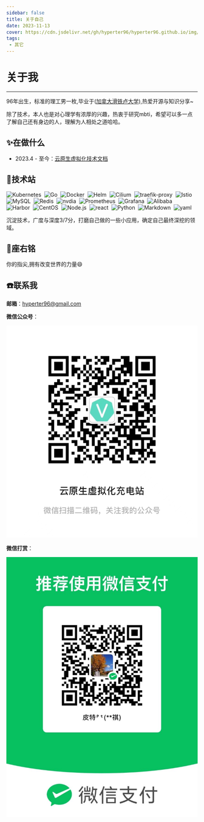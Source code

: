 ```yaml
---
sidebar: false
title: 关于自己
date: 2023-11-13
cover: https://cdn.jsdelivr.net/gh/hyperter96/hyperter96.github.io/img/lighthouse.jpg
tags:
 - 其它
---
```


# 关于我

---

96年出生，标准的理工男一枚,毕业于([加拿大滑铁卢大学](https://uwaterloo.ca/)),热爱开源与知识分享~

除了技术，本人也是对心理学有浓厚的兴趣，热衷于研究mbti，希望可以多一点了解自己还有身边的人，理解为人相处之道哈哈。


## :sparkles:在做什么

* 2023.4 - 至今：[云原生虚拟化技术文档](https://ikubevirt.cn/)

## :rocket:技术站

<p>
    <img src="https://img.shields.io/badge/-Kubernetes-326CE5?logo=Kubernetes&logoColor=FFF" alt="Kubernetes" style="display: inline-block;" />&nbsp;
    <img src="https://img.shields.io/badge/-Go-DCDCDC?logo=Go&logoColor=00ADD8" alt="Go" style="display: inline-block;" />&nbsp;
    <img src="https://img.shields.io/badge/-Docker-2496ED?logo=Docker&logoColor=FFF" alt="Docker" style="display: inline-block;" />&nbsp;
    <img src="https://img.shields.io/badge/Helm-0F1689?logo=helm&logoColor=fff" alt="Helm" style="display: inline-block;" />&nbsp;
    <img src="https://img.shields.io/badge/Cilium-F8C517?logo=cilium&logoColor=000" alt="Cilium" style="display: inline-block;"/>&nbsp;
    <img src="https://img.shields.io/badge/Traefik%20Proxy-24A1C1?logo=traefikproxy&logoColor=fff" alt="traefik-proxy" style="display: inline-block;" />&nbsp;
    <img src="https://img.shields.io/badge/Istio-466BB0?logo=istio&logoColor=fff" alt="Istio" style="display: inline-block;" />&nbsp;
    <img src="https://img.shields.io/badge/-MySQL-4479A1?logo=MySQL&logoColor=FFF" alt="MySQL" style="display: inline-block;" />&nbsp;
    <img src="https://img.shields.io/badge/-Redis-DC382D?logo=Redis&logoColor=FFF" alt="Redis" style="display: inline-block;" />&nbsp;
    <img src="https://img.shields.io/badge/NVIDIA-76B900?logo=nvidia&logoColor=fff" alt="nvdia" style="display: inline-block;" />&nbsp;
    <img src="https://img.shields.io/badge/-Prometheus-C0C0C0?logo=Prometheus&logoColor=E6522C" alt="Prometheus" style="display: inline-block;" />&nbsp;
    <img src="https://img.shields.io/badge/-Grafana-DCDCDC?logo=Grafana&logoColor=F46800" alt="Grafana" style="display: inline-block;" />&nbsp;
    <img src="https://img.shields.io/badge/Alibaba%20Cloud-FF6A00?logo=alibabacloud&logoColor=fff" alt="Alibaba" style="display: inline-block;" />&nbsp;
    <img src="https://img.shields.io/badge/-Harbor-FFF?logo=Harbor&logoColor=60B932" alt="Harbor" style="display: inline-block;" />&nbsp;
    <img src="https://img.shields.io/badge/CentOS-262577?logo=centos&logoColor=fff" alt="CentOS" style="display: inline-block;" />&nbsp;
    <img src="https://img.shields.io/badge/-Node.js-D3D3D3?logo=Node.js&logoColor=339933" alt="Node.js" style="display: inline-block;" />&nbsp;
    <img src="https://img.shields.io/badge/React-61DAFB?logo=react&logoColor=000" alt="react" style="display: inline-block;" />&nbsp;
    <img src="https://img.shields.io/badge/-Python-A9A9A9?logo=Python&logoColor=3776AB" alt="Python" style="display: inline-block;" />&nbsp;
    <img src="https://img.shields.io/badge/-Markdown-000?logo=Markdown&logoColor=FFF" alt="Markdown" style="display: inline-block;" />&nbsp;
    <img src="https://img.shields.io/badge/YAML-CB171E?logo=yaml&logoColor=fff" alt="yaml" style="display: inline-block;" />&nbsp;
</p>

沉淀技术，广度与深度3/7分，打磨自己做的一些小应用，确定自己最终深挖的领域。

## :pencil:座右铭
你的指尖,拥有改变世界的力量:smile:

## :phone:联系我
**邮箱**：hyperter96@gmail.com

**微信公众号**：

![图片](./assets/images/weixin-qrcode.jpg)

**微信打赏**：

![图片](./assets/images/my-pay-qrcode.jpg)
